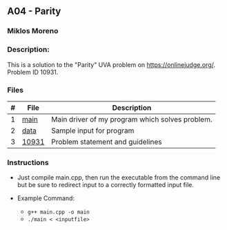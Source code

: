 ## A04 - Parity
### Miklos Moreno
### Description:

This is a solution to the "Parity" UVA problem on https://onlinejudge.org/. Problem ID 10931.

### Files

|   #   | File               | Description                                     |
| :---: | ------------------ | ----------------------------------------------- |
|   1   | [main](main.cpp)   | Main driver of my program which solves problem. |
|   2   | [data](data.txt)   | Sample input for program                        |
|   3   | [10931](10931.pdf) | Problem statement and guidelines                |

### Instructions

- Just compile main.cpp, then run the executable from the command line but be sure to redirect
input to a correctly formatted input file.

- Example Command:
    - `g++ main.cpp -o main`
    - `./main < <inputfile>`